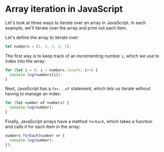 # Array iteration in JavaScript

Let's look at three ways to iterate over an array in JavaScript. In each
example, we'll iterate over the array and print out each item.

Let's define the array to iterate over:

```javascript 1
let numbers = [1, 2, 3, 4, 5];
```

The first way is to keep track of an incrementing number `i`, which we use to
index into the array:

```javascript 2
for (let i = 0; i < numbers.length; i++) {
  console.log(numbers[i]);
}
```

Next, JavaScript has a `for...of` statement, which lets us iterate without
having to manage an index:

```javascript 3
for (let number of numbers) {
  console.log(number);
}
```

Finally, JavaScript arrays have a method `forEach`, which takes a function and
calls it for each item in the array:

```javascript 4
numbers.forEach(number => {
  console.log(number);
});
```

